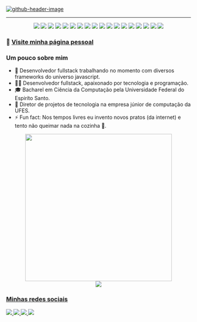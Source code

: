 [![github-header-image](https://user-images.githubusercontent.com/57152476/161855549-80b1006e-4af2-4b8e-a458-2665432531c6.png)](https://alekswheeler.github.io/portfolio/)

  
  ---

  <div align="center">
    <img src="https://img.shields.io/badge/-insomnia-4000BF?logo=insomnia&style=Flat-square">
    <img src="https://img.shields.io/badge/-netflix-E50914?logo=netflix&style=Flat-square">
    <img src="https://img.shields.io/badge/Trello-0052CC?style=Flat-square&logo=trello&logoColor=white">
    <img src="https://img.shields.io/badge/Visual_Studio_Code-0078D4?style=Flat-square&logo=visual%20studio%20code&logoColor=white">
    <img src="https://img.shields.io/badge/Spotify-1ED760?&style=Flat-square&logo=spotify&logoColor=white">
    <img src="https://img.shields.io/badge/Ubuntu-E95420?style=Flat-square&logo=ubuntu&logoColor=white">
    <img src="https://img.shields.io/badge/postgres-%23316192.svg?style=Flat-square&logo=postgresql&logoColor=white">
    <img src="https://img.shields.io/badge/npm-CB3837?style=Flat-square&logo=npm&logoColor=white">
    <img src="https://img.shields.io/badge/Node.js-339933?style=Flat-square&logo=nodedotjs&logoColor=white">
    <img src="https://img.shields.io/badge/JavaScript-323330?style=Flat-squaree&logo=javascript&logoColor=F7DF1E">
    <img src="https://img.shields.io/badge/CSS3-1572B6?style=Flat-Square&logo=css3&logoColor=white">
    <img src="https://img.shields.io/badge/TypeScript-007ACC?style=Flat-square&logo=typescript&logoColor=white">
    <img src="https://img.shields.io/badge/HTML5-E34F26?style=Flat-square&logo=html5&logoColor=white">
    <img src="https://img.shields.io/badge/C-00599C?style=Flat-square&logo=lc&logoColor=white">
    <img src="https://img.shields.io/badge/Brave-FB542B?style=Flat-square&logo=Brave&logoColor=white">
    <img src="https://img.shields.io/badge/sqlite-%2307405e.svg?style=Flat-square&logo=sqlite&logoColor=white">
    <img src="https://img.shields.io/badge/react-%2320232a.svg?style=Flat-square&logo=react&logoColor=%2361DAFB">
    <img src="https://img.shields.io/badge/figma-%23F24E1E.svg?style=Flat-square&logo=figma&logoColor=white">
  </div>


  ### 🔗 [Visite minha página pessoal](https://alekswheeler.github.io/portfolio/)
  
  ### Um pouco sobre mim
  
- 🌱 Desenvolvedor fullstack trabalhando no momento com diversos frameworks do universo javascript.
- 👨‍💻 Desenvolvedor fullstack, apaixonado por tecnologia e programação.
- 🎓 Bacharel em Ciência da Computação pela Universidade Federal do Espiríto Santo.
- 💼 Diretor de projetos de tecnologia na empresa júnior de computação da UFES.
- ⚡ Fun fact: Nos tempos livres eu invento novos pratos (da internet) e tento não queimar nada na cozinha 😬.
  
<div align="center">
  <a href="https://github.com/alekswheeler">
  <img width="400em" src="https://github-readme-stats.vercel.app/api/top-langs/?username=alekswheeler&layout=pie&langs_count=6&theme=github_dark&border_color=02D892&bg_color=0D1117&title_color=C9D1D9&text_color=8B949E&icon_color=02D892"/>
</div>
  
<div align="center">
   <img aling="center" src="https://github-readme-streak-stats.herokuapp.com?user=alekswheeler&theme=vue-dark&date_format=j%20M%5B%20Y%5D&background=0D1117&ring=02D892&fire=02D892&sideLabels=02D892&border=02D892">
 </div>

  ### Minhas redes sociais
  <a href="https://www.linkedin.com/in/alex-oliveira-435495228/">
    <img src ="https://img.shields.io/badge/LinkedIn-0077B5?style=for-the-badge&logo=linkedin&logoColor=white">
  </a>
  <a href="">
    <img src="https://img.shields.io/badge/Discord-7289DA?style=for-the-badge&logo=discord&logoColor=white">
  </a>
  <a href="https://t.me/alekswheeler">
    <img src="https://img.shields.io/badge/Telegram-2CA5E0?style=for-the-badge&logo=telegram&logoColor=white">
  </a>
  <a href="mailto:alexskntks1331@gmail.com">
    <img src="https://img.shields.io/badge/Gmail-D14836?style=for-the-badge&logo=gmail&logoColor=white">
  </a>
  
 
  
